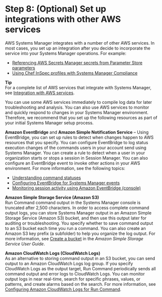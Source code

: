 # Step 8: \(Optional\) Set up integrations with other AWS services<a name="setup-integrations"></a>

AWS Systems Manager integrates with a number of other AWS services\. In most cases, you set up an integration after you decide to incorporate the service into your Systems Manager operations\. For example:
+ [Referencing AWS Secrets Manager secrets from Parameter Store parameters](integration-ps-secretsmanager.md)
+ [Using Chef InSpec profiles with Systems Manager Compliance](integration-chef-inspec.md)

**Tip**  
For a complete list of AWS services that integrate with Systems Manager, see [Integration with AWS services](integrations-aws.md)\.

You can use some AWS services immediately to compile log data for later troubleshooting and analysis\. You can also use AWS services to monitor and quickly respond to changes in your Systems Manager environment\. Therefore, we recommend that you set up the following resources as part of your initial Systems Manager setup process\. 

**Amazon EventBridge** and **Amazon Simple Notification Service** – Using EventBridge, you can set up rules to detect when changes happen to AWS resources that you specify\. You can configure EventBridge to log status execution changes of the commands users in your account send using Systems Manager\. You can create a rule to detect when a user in your organization starts or stops a session in Session Manager\. You can also configure an EventBridge event to invoke other actions in your AWS environment\. For more information, see the following topics:
+ [Understanding command statuses](monitor-commands.md)
+ [Configuring EventBridge for Systems Manager events](monitoring-systems-manager-events.md)
+ [Monitoring session activity using Amazon EventBridge \(console\) ](session-manager-auditing.md#session-manager-auditing-eventbridge-events)

**Amazon Simple Storage Service \(Amazon S3\)**  
Run Command command output in the Systems Manager console is truncated after 2,500 characters\. In order to access complete command output logs, you can store Systems Manager output in an Amazon Simple Storage Service \(Amazon S3\) bucket, and then use this output later for auditing or troubleshooting\. You specify whether to save command output to an S3 bucket each time you run a command\. You can also create an Amazon S3 key prefix \(a subfolder\) to help you organize the log output\. For more information, see [Create a bucket](https://docs.aws.amazon.com/AmazonS3/latest/userguide/creating-bucket.html) in the *Amazon Simple Storage Service User Guide*\. 

**Amazon CloudWatch Logs \(CloudWatch Logs\)**  
As an alternative to storing command output in an S3 bucket, you can send output to an Amazon CloudWatch Logs log group\. If you specify CloudWatch Logs as the output target, Run Command periodically sends all command output and error logs to CloudWatch Logs\. You can monitor output logs in near real\-time, search for specific phrases, values, or patterns, and create alarms based on the search\. For more information, see [Configuring Amazon CloudWatch Logs for Run Command](sysman-rc-setting-up-cwlogs.md)\.
